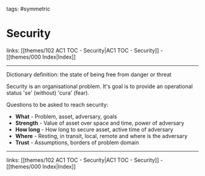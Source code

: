 tags: #symmetric 

# Security

links:  [[themes/102 AC1 TOC - Security|AC1 TOC - Security]] - [[themes/000 Index|Index]]

---

Dictionary definition:  the state of being free from danger or threat

Security is an organisational problem. It's goal is to provide an operational status 'se' (without) 'cura' (fear).

Questions to be asked to reach security:

- **What** - Problem, asset, adversary, goals
- **Strength** - Value of asset over space and time, power of adversary
- **How long** - How long to secure asset, active time of adversary
- **Where** - Resting, in transit, local, remote and where is the adversary
- **Trust** - Assumptions, borders of problem domain

---
links:  [[themes/102 AC1 TOC - Security|AC1 TOC - Security]] - [[themes/000 Index|Index]]